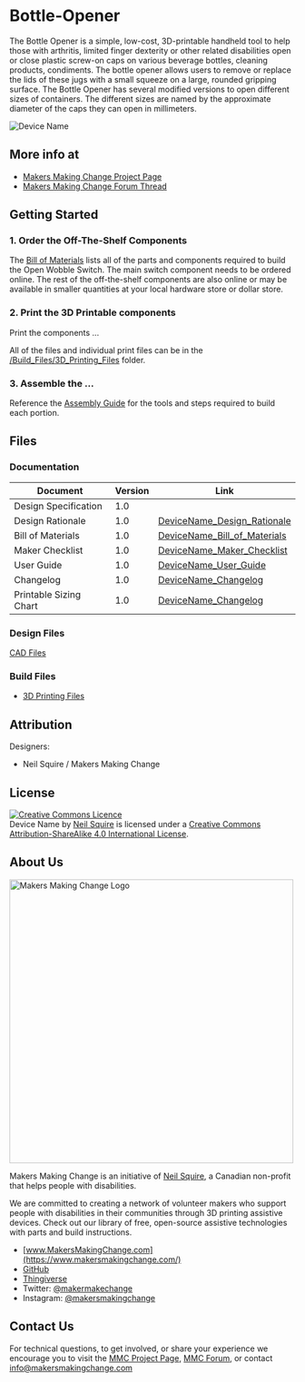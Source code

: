 # Bottle-Opener
The Bottle Opener is a simple, low-cost, 3D-printable handheld tool to help those with arthritis, limited finger dexterity or other related disabilities open or close plastic screw-on caps on various beverage bottles, cleaning products, condiments. The bottle opener allows users to remove or replace the lids of these jugs with a small squeeze on a large, rounded gripping surface. The Bottle Opener has several modified versions to open different sizes of containers. The different sizes are named by the approximate diameter of the caps they can open in millimeters.

![Device Name](Photos/Bottle_Opener.jpg)

## More info at
- [Makers Making Change Project Page](https://makersmakingchange.com/project/bottle-opener/)
- [Makers Making Change Forum Thread](https://makersmakingchange.com/forum/topic/bottle-opener-for-arthritis)


## Getting Started

### 1. Order the Off-The-Shelf Components

The [Bill of Materials](/Documentation/DeviceName_BOM.xlsx) lists all of the parts and components required to build the Open Wobble Switch. The main switch component needs to be ordered online. The rest of the off-the-shelf components are also online or may be available in smaller quantities at your local hardware store or dollar store.


### 2. Print the 3D Printable components

Print the components ...

All of the files and individual print files can be in the [/Build_Files/3D_Printing_Files](/Build_Files/3D_Printing/) folder.

### 3. Assemble the ...

Reference the [Assembly Guide](/Documentation/DeviceName_Assembly_Guide_v1.0.pdf) for the tools and steps required to build each portion.

## Files
### Documentation
| Document              | Version | Link |
|-----------------------|---------|------|
| Design Specification  | 1.0     |      |
| Design Rationale      | 1.0     | [DeviceName_Design_Rationale](/Documentation/Bottle_Opener_Design_Rationale_V1.0.pdf)     |
| Bill of Materials     | 1.0     | [DeviceName_Bill_of_Materials](/Documentation/Bottle_Opener_BOM_V1.0.csv)     |
| Maker Checklist       | 1.0     | [DeviceName_Maker_Checklist](/Documentation/Bottle_Opener_Maker_Checklist_V1.0.pdf)     |
| User Guide            | 1.0     | [DeviceName_User_Guide](/Documentation/Bottle_Opener_User_Guide_V1.0.pdf)    |
| Changelog             | 1.0     | [DeviceName_Changelog](/Documentation/Bottle_Opener_Changelog_V1.0.pdf)     |
| Printable Sizing Chart| 1.0     | [DeviceName_Changelog](/Documentation/Bottle_Opener_Printable_Sizing_Chart.pdf)     |

### Design Files
[CAD Files](/Design_Files)

### Build Files
 - [3D Printing Files](/Build_Files/3D_Printing)

## Attribution
Designers:
 - Neil Squire / Makers Making Change



## License
<a rel="license" href="http://creativecommons.org/licenses/by-sa/4.0/"><img alt="Creative Commons Licence" style="border-width:0" src="https://i.creativecommons.org/l/by-sa/4.0/88x31.png" /></a><br /><span xmlns:dct="http://purl.org/dc/terms/" property="dct:title">Device Name</span> by <a xmlns:cc="http://creativecommons.org/ns#" href="www.makersmakingchange.com" property="cc:attributionName" rel="cc:attributionURL">Neil Squire</a> is licensed under a <a rel="license" href="http://creativecommons.org/licenses/by-sa/4.0/">Creative Commons Attribution-ShareAlike 4.0 International License</a>.




## About Us
<img src="https://www.makersmakingchange.com/wp-content/uploads/logo/mmc_logo.svg" width="500" alt="Makers Making Change Logo">

Makers Making Change is an initiative of [Neil Squire](https://www.neilsquire.ca/), a Canadian non-profit that helps people with disabilities.

We are committed to creating a network of volunteer makers who support people with disabilities in their communities through 3D printing assistive devices. Check out our library of free, open-source assistive technologies with parts and build instructions.

 - [www.MakersMakingChange.com](https://www.makersmakingchange.com/)
 - [GitHub](https://github.com/makersmakingchange)
 - [Thingiverse](https://www.thingiverse.com/makersmakingchange/about)
 - Twitter: [@makermakechange](https://twitter.com/makermakechange)
 - Instagram: [@makersmakingchange](https://www.instagram.com/makersmakingchange)

## Contact Us

For technical questions, to get involved, or share your experience we encourage you to visit the [MMC Project Page]( https://www.makersmakingchange.com/project), [MMC Forum](https://forum.makersmakingchange.com), or contact info@makersmakingchange.com

